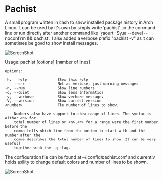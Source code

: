 Pachist
=======

A small program written in bash to show installed package history in Arch Linux. It can be used by it's own by simply write 'pachist' on the command line or run directly after another command like 'yaourt -Syua --devel --noconfirm && pachist'. I also added a verbose prefix "pachist -v" as it can sometimes be good to show install messages.


![ScreenShot](https://raw.github.com/Almehdi/pachist/master/screenshot1.png)


Usage: pachist [options] [number of lines]

	options:

	-h, --help              Show this help
	    --err               Not as verbose, just warning messages
	-n, --num               Show line numbers
	-q, --quiet             Show less information
	-v, --verbose           Show verbose messages
	-V, --version           Show current version
	<number>                The number of lines to show.
                                
        Numbers also have support to show range of lines. The syntax is either <n> for 
        total number of lines or <n>,<n> for a range were the first number before the 
        comma tells which line from the bottom to start with and the number after the 
        comma describes the total number of lines to show. It can be very usefull 
        together with the -q flag.


The configuration file can be found at ~/.config/pachist.conf and currently holds ability to change default colors and number of lines to be shown.

![ScreenShot](https://raw.github.com/Almehdi/pachist/master/screenshot2.png)
